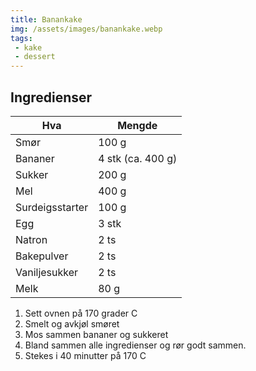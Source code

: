 ```yaml
---
title: Banankake
img: /assets/images/banankake.webp
tags:
 - kake
 - dessert
---
```


## Ingredienser

Hva 		| Mengde
--- 		| ---
Smør		| 100 g
Bananer 	| 4 stk (ca. 400 g)
Sukker 		| 200 g
Mel 		| 400 g
Surdeigsstarter | 100 g
Egg 		| 3 stk
Natron		| 2 ts
Bakepulver 	| 2 ts
Vaniljesukker 	| 2 ts
Melk 		| 80 g

1. Sett ovnen på 170 grader C
3. Smelt og avkjøl smøret
3. Mos sammen bananer og sukkeret
4. Bland sammen alle ingredienser og rør godt sammen.
5. Stekes i 40 minutter på 170 C
